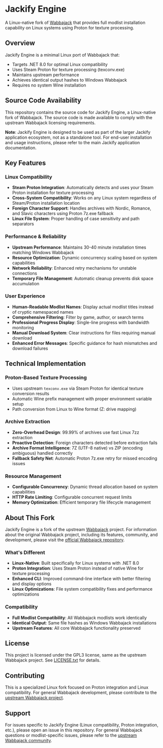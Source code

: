 # Jackify Engine

A Linux-native fork of [Wabbajack](https://github.com/wabbajack-tools/wabbajack) that provides full modlist installation capability on Linux systems using Proton for texture processing.

## Overview

Jackify Engine is a minimal Linux port of Wabbajack that:
- Targets .NET 8.0 for optimal Linux compatibility
- Uses Steam Proton for texture processing (texconv.exe)
- Maintains upstream performance 
- Achieves identical output hashes to Windows Wabbajack
- Requires no system Wine installation

## Source Code Availability

This repository contains the source code for Jackify Engine, a Linux-native fork of Wabbajack. The source code is made available to comply with the upstream Wabbajack licensing requirements.

**Note**: Jackify Engine is designed to be used as part of the larger Jackify application ecosystem, not as a standalone tool. For end-user installation and usage instructions, please refer to the main Jackify application documentation.

## Key Features

### Linux Compatibility
- **Steam Proton Integration**: Automatically detects and uses your Steam Proton installation for texture processing
- **Cross-System Compatibility**: Works on any Linux system regardless of Steam/Proton installation location
- **Foreign Character Support**: Handles archives with Nordic, Romance, and Slavic characters using Proton 7z.exe fallback
- **Linux File System**: Proper handling of case sensitivity and path separators

### Performance & Reliability
- **Upstream Performance**: Maintains 30-40 minute installation times matching Windows Wabbajack
- **Resource Optimization**: Dynamic concurrency scaling based on system capabilities
- **Network Reliability**: Enhanced retry mechanisms for unstable connections
- **Temporary File Management**: Automatic cleanup prevents disk space accumulation

### User Experience
- **Human-Readable Modlist Names**: Display actual modlist titles instead of cryptic namespaced names
- **Comprehensive Filtering**: Filter by game, author, or search terms
- **Professional Progress Display**: Single-line progress with bandwidth monitoring
- **Manual Download System**: Clear instructions for files requiring manual download
- **Enhanced Error Messages**: Specific guidance for hash mismatches and download failures

## Technical Implementation

### Proton-Based Texture Processing
- Uses upstream `texconv.exe` via Steam Proton for identical texture conversion results
- Automatic Wine prefix management with proper environment variable setup
- Path conversion from Linux to Wine format (Z: drive mapping)

### Archive Extraction
- **Zero-Overhead Design**: 99.99% of archives use fast Linux 7zz extraction
- **Proactive Detection**: Foreign characters detected before extraction fails
- **Archive Format Intelligence**: 7Z (UTF-8 native) vs ZIP (encoding ambiguous) handled correctly
- **Fallback Safety Net**: Automatic Proton 7z.exe retry for missed encoding issues

### Resource Management
- **Configurable Concurrency**: Dynamic thread allocation based on system capabilities
- **HTTP Rate Limiting**: Configurable concurrent request limits
- **Memory Optimization**: Efficient temporary file lifecycle management



## About This Fork

Jackify Engine is a fork of the upstream [Wabbajack](https://github.com/wabbajack-tools/wabbajack) project. For information about the original Wabbajack project, including its features, community, and development, please visit the [official Wabbajack repository](https://github.com/wabbajack-tools/wabbajack).

### What's Different
- **Linux-Native**: Built specifically for Linux systems with .NET 8.0
- **Proton Integration**: Uses Steam Proton instead of native Wine for texture processing
- **Enhanced CLI**: Improved command-line interface with better filtering and display options
- **Linux Optimizations**: File system compatibility fixes and performance optimizations

### Compatibility
- **Full Modlist Compatibility**: All Wabbajack modlists work identically
- **Identical Output**: Same file hashes as Windows Wabbajack installations
- **Upstream Features**: All core Wabbajack functionality preserved

## License

This project is licensed under the GPL3 license, same as the upstream Wabbajack project. See [LICENSE.txt](LICENSE.txt) for details.

## Contributing

This is a specialized Linux fork focused on Proton integration and Linux compatibility. For general Wabbajack development, please contribute to the [upstream Wabbajack project](https://github.com/wabbajack-tools/wabbajack).

## Support

For issues specific to Jackify Engine (Linux compatibility, Proton integration, etc.), please open an issue in this repository. For general Wabbajack questions or modlist-specific issues, please refer to the [upstream Wabbajack community](https://www.wabbajack.org/discord).